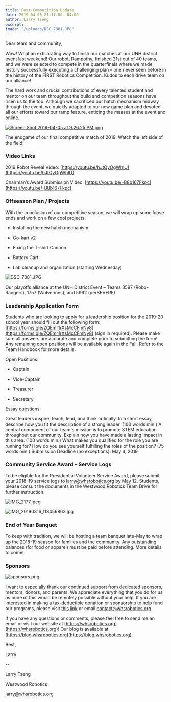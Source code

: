 ```yaml
---
title: Post-Competition Update
date: 2019-04-05 21:17:00 -04:00
author: Larry Tseng
excerpt: 
image: "/uploads/DSC_7381.JPG"
---
```


Dear team and community,

Wow! What an exhilarating way to finish our matches at our UNH district event last weekend! Our robot, Rampothy, finished 21st out of 40 teams, and we were selected to compete in the quarterfinals where we made history successfully executing a challenging plan – one never seen before in the history of the FIRST Robotics Competition. Kudos to each drive team on our alliance!

The hard work and crucial contributions of every talented student and mentor on our team throughout the build and competition seasons have risen us to the top. Although we sacrificed our hatch mechanism midway through the event, we quickly adapted to our new game plan and devoted all our efforts toward our ramp feature, enticing the masses at the event and online.

[![Screen Shot 2019-04-05 at 9.26.25 PM.png](/uploads/Screen%20Shot%202019-04-05%20at%209.26.25%20PM.png)](https://www.youtube.com/watch?v=GxLf-ustTCE&autoplay=1)

The endgame of our final competitive match of 2019. Watch the left side of the field!

### Video Links


2019 Robot Reveal Video: [https://youtu.be/hJtQyOgWhIU](https://youtu.be/hJtQyOgWhIU)

Chairman’s Award Submission Video: [https://youtu.be/-B8b167Fkpc](https://youtu.be/-B8b167Fkpc)

### Offseason Plan / Projects


With the conclusion of our competitive season, we will wrap up some loose ends and work on a few cool projects:

* Installing the new hatch mechanism

* Go-kart v2

* Fixing the T-shirt Cannon

* Battery Cart

* Lab cleanup and organization (starting Wednesday)

![DSC_7381.JPG](/uploads/DSC_7381.JPG)

Our playoffs alliance at the UNH District Event – Teams 3597 (Robo-Rangers), 1757 (Wolverines), and 5962 (perSEVERE)

### Leadership Application Form


Students who are looking to apply for a leadership position for the 2019-20 school year should fill out the following form: [https://forms.gle/ZQEmr1rXsMcCFmNy8](https://forms.gle/ZQEmr1rXsMcCFmNy8) (sign in required). Please make sure all answers are accurate and complete prior to submitting the form! Any remaining open positions will be available again in the Fall. Refer to the Team Handbook for more details.

Open Positions:

* Captain

* Vice-Captain

* Treasurer

* Secretary
  

Essay questions:

Great leaders inspire, teach, lead, and think critically. In a short essay, describe how you fit the description of a strong leader. (100 words min.)
A central component of our team's mission is to promote STEM education throughout our community. Explain how you have made a lasting impact in this area. (100 words min.)
What makes you qualified for the role you are running for? How do you see yourself fulfilling the roles of the position? (75 words min.)
Submission Deadline (no exceptions): May 4, 2019

### Community Service Award – Service Logs


To be eligible for the Presidential Volunteer Service Award, please submit your 2018-19 service logs to larry@whsrobotics.org by May 12. Students, please consult the documents in the Westwood Robotics Team Drive for further instruction.

![IMG_2177.jpeg](/uploads/IMG_2177.jpeg)

![IMG_20190316_113456863.jpg](/uploads/IMG_20190316_113456863.jpg)

### End of Year Banquet


To keep with tradition, we will be hosting a team banquet late-May to wrap up the 2018-19 season for families and the community. Any outstanding balances (for food or apparel) must be paid before attending. More details to come!

### Sponsors

![sponsors.png](/uploads/sponsors.png)

I want to especially thank our continued support from dedicated sponsors, mentors, donors, and parents. We appreciate everything that you do for us as none of this would be remotely possible without your help. If you are interested in making a tax-deductible donation or sponsorship to help fund our programs, please visit [this link](https://whsrobotics.org/community/sponsors/Westwood%20Robotics%20Sponsorship%20Information%202018-19.pdf) or email contact@whsrobotics.org.

If you have any questions or comments, please feel free to send me an email or visit our website at [https://whsrobotics.org](https://whsrobotics.org)! Our blog is available at [https://blog.whsrobotics.org](https://blog.whsrobotics.org).

Best,


Larry

--


Larry Tseng


Westwood Robotics


larry@whsrobotics.org